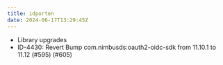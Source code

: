 ```yaml
---
title: idporten
date: 2024-06-17T13:29:45Z
---
```

- Library upgrades
- ID-4430: Revert Bump com.nimbusds:oauth2-oidc-sdk from 11.10.1 to 11.12 (#595) (#605)

